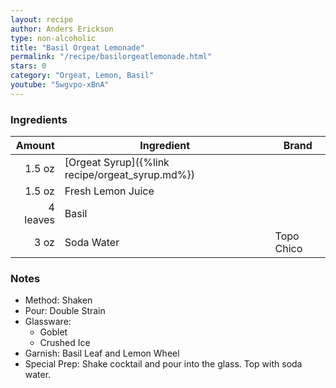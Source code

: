 ```yaml
---
layout: recipe
author: Anders Erickson
type: non-alcoholic
title: "Basil Orgeat Lemonade"
permalink: "/recipe/basilorgeatlemonade.html"
stars: 0
category: "Orgeat, Lemon, Basil"
youtube: "5wgvpo-xBnA"
---
```


### Ingredients

| Amount   | Ingredient                                          | Brand      |
| -------: | ----------------------------------------------- | ---------- |
|   1.5 oz | [Orgeat Syrup]({%link recipe/orgeat_syrup.md%}) |
|   1.5 oz | Fresh Lemon Juice                               |
| 4 leaves | Basil                                           |
|     3 oz | Soda Water                                      | Topo Chico |

### Notes

- Method: Shaken
- Pour: Double Strain
- Glassware: 
    - Goblet
    - Crushed Ice
- Garnish: Basil Leaf and Lemon Wheel
- Special Prep: Shake cocktail and pour into the glass. Top with soda water.

